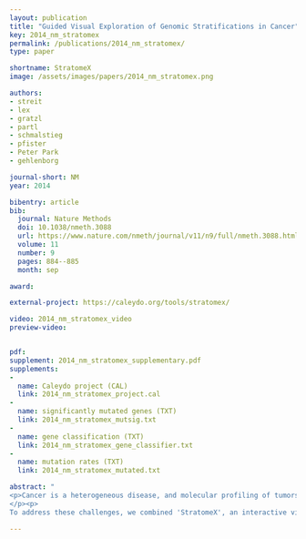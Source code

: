 ```yaml
---
layout: publication
title: "Guided Visual Exploration of Genomic Stratifications in Cancer"
key: 2014_nm_stratomex
permalink: /publications/2014_nm_stratomex/
type: paper

shortname: StratomeX
image: /assets/images/papers/2014_nm_stratomex.png

authors:
- streit
- lex
- gratzl
- partl
- schmalstieg
- pfister
- Peter Park
- gehlenborg

journal-short: NM
year: 2014

bibentry: article
bib:
  journal: Nature Methods
  doi: 10.1038/nmeth.3088
  url: https://www.nature.com/nmeth/journal/v11/n9/full/nmeth.3088.html
  volume: 11
  number: 9
  pages: 884--885
  month: sep

award:

external-project: https://caleydo.org/tools/stratomex/

video: 2014_nm_stratomex_video
preview-video:


pdf: 
supplement: 2014_nm_stratomex_supplementary.pdf
supplements:
- 
  name: Caleydo project (CAL)
  link: 2014_nm_stratomex_project.cal
- 
  name: significantly mutated genes (TXT)
  link: 2014_nm_stratomex_mutsig.txt
- 
  name: gene classification (TXT)
  link: 2014_nm_stratomex_gene_classifier.txt
- 
  name: mutation rates (TXT)
  link: 2014_nm_stratomex_mutated.txt

abstract: "
<p>Cancer is a heterogeneous disease, and molecular profiling of tumors from large cohorts has enabled characterization of new tumor subtypes. This is a prerequisite for improving personalized treatment and ultimately achieving better patient outcomes. Potential tumor subtypes can be identified with methods such as unsupervised clustering or network-based stratification, which assign patients to sets based on high-dimensional molecular profiles. Detailed characterization of identified sets and their interpretation, however, remain a time-consuming exploratory process.
</p><p>
To address these challenges, we combined 'StratomeX', an interactive visualization tool that is freely available at <a href='https://caleydo.org/'>https://caleydo.org/</a>, with exploration tools to efficiently compare multiple patient stratifications, to correlate patient sets with clinical information or genomic alterations and to view the differences between molecular profiles across patient sets. Although we focus on cancer genomics here, StratomeX can also be applied in other disease cohorts.</p>"

---
```


